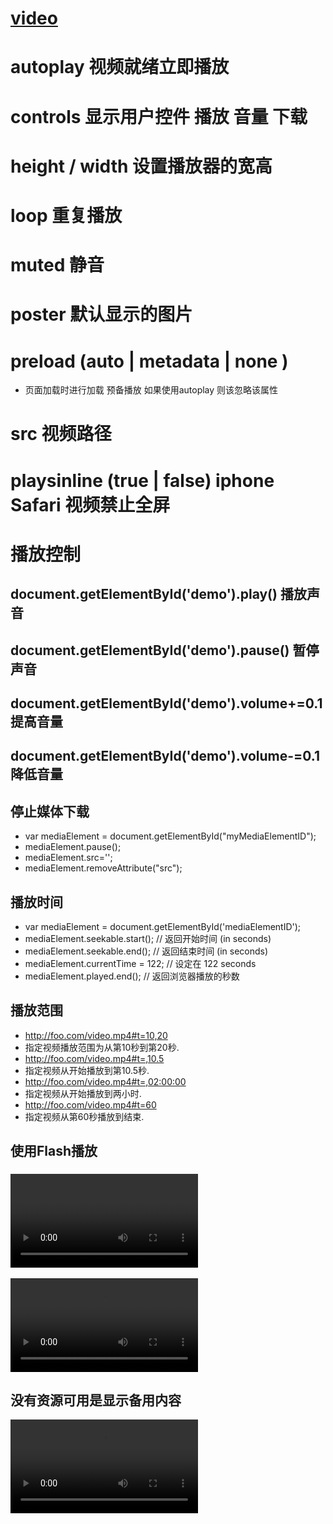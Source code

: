 #  [video](https://developer.mozilla.org/zh-CN/docs/Web/Guide/HTML/Using_HTML5_audio_and_video)

# autoplay 视频就绪立即播放 

# controls  显示用户控件 播放 音量 下载 

# height / width  设置播放器的宽高

# loop  重复播放

# muted  静音 

# poster  默认显示的图片 

# preload  (auto | metadata | none ) 

 - 页面加载时进行加载 预备播放  如果使用autoplay 则该忽略该属性 

#  src 视频路径 

#   playsinline (true | false) iphone Safari 视频禁止全屏 

#  播放控制  
 ## document.getElementById('demo').play()  播放声音 
 ## document.getElementById('demo').pause() 暂停声音 
 ## document.getElementById('demo').volume+=0.1 提高音量 
 ##  document.getElementById('demo').volume-=0.1 降低音量 
 ## 停止媒体下载  
 -  var mediaElement = document.getElementById("myMediaElementID");
 -  mediaElement.pause();
 -  mediaElement.src='';
 -  mediaElement.removeAttribute("src"); 

 ## 播放时间 

  - var mediaElement = document.getElementById('mediaElementID');
  - mediaElement.seekable.start();  // 返回开始时间 (in seconds)
  - mediaElement.seekable.end();    // 返回结束时间 (in seconds)
  - mediaElement.currentTime = 122; // 设定在 122 seconds
  - mediaElement.played.end();      // 返回浏览器播放的秒数

  ## 播放范围 

 -  http://foo.com/video.mp4#t=10,20
 - 指定视频播放范围为从第10秒到第20秒.
 - http://foo.com/video.mp4#t=,10.5
 - 指定视频从开始播放到第10.5秒.
 - http://foo.com/video.mp4#t=,02:00:00
 - 指定视频从开始播放到两小时.
 - http://foo.com/video.mp4#t=60
 - 指定视频从第60秒播放到结束.

## 使用Flash播放
 ### <video> 标签不被支持时可以使用Flash播放Flash格式的影像


  <video src="video.ogv" controls>
    <object data="flvplayer.swf" type="application/x-shockwave-flash">
      <param value="flvplayer.swf" name="movie"/>
   </object>
 </video>


 ## 没有资源可用是显示备用内容
 
 <video controls>
  <source src="dynamicsearch.mp4" type="video/mp4"></source>
  <a href="dynamicsearch.mp4">
    <img src="dynamicsearch.jpg" alt="Dynamic app search in Firefox OS">
  </a>
  <p>点击图片播放动态应用搜索的视频演示</p>
</video>

<script>
 var v = document.querySelector('video'),
    sources = v.querySelectorAll('source'),
    lastsource = sources[sources.length-1];
lastsource.addEventListener('error', function(ev) {
  var d = document.createElement('div');
  d.innerHTML = v.innerHTML;
  v.parentNode.replaceChild(d, v);
}, false);
</script>